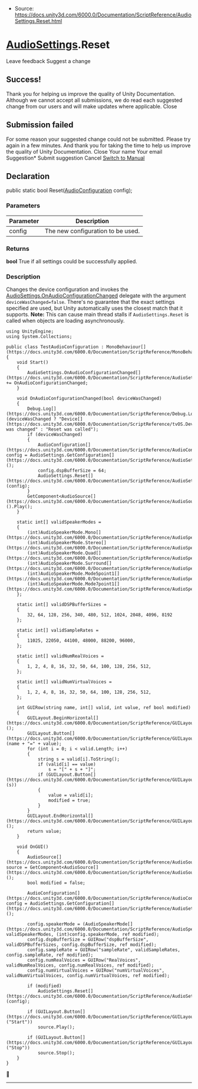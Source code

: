 * Source: https://docs.unity3d.com/6000.0/Documentation/ScriptReference/AudioSettings.Reset.html

#  [AudioSettings](https://docs.unity3d.com/6000.0/Documentation/ScriptReference/AudioSettings.html).Reset
Leave feedback
Suggest a change
## Success!
Thank you for helping us improve the quality of Unity Documentation. Although we cannot accept all submissions, we do read each suggested change from our users and will make updates where applicable.
Close
## Submission failed
For some reason your suggested change could not be submitted. Please <a>try again</a> in a few minutes. And thank you for taking the time to help us improve the quality of Unity Documentation.
Close
Your name Your email Suggestion* Submit suggestion
Cancel
[Switch to Manual](https://docs.unity3d.com/6000.0/Documentation/Manual/class-AudioSettings.html "Go to AudioSettings Component in the Manual")
## Declaration
public static bool Reset([AudioConfiguration](https://docs.unity3d.com/6000.0/Documentation/ScriptReference/AudioConfiguration.html) config); 
### Parameters
Parameter | Description  
---|---  
config | The new configuration to be used.  
### Returns
**bool** True if all settings could be successfully applied. 
### Description
Changes the device configuration and invokes the [AudioSettings.OnAudioConfigurationChanged](https://docs.unity3d.com/6000.0/Documentation/ScriptReference/AudioSettings.OnAudioConfigurationChanged.html) delegate with the argument `deviceWasChanged=false`. There's no guarantee that the exact settings specified are used, but Unity automatically uses the closest match that it supports. **Note:** This can cause main thread stalls if `AudioSettings.Reset` is called when objects are loading asynchronously. 
```
using UnityEngine;
using System.Collections;  
  
public class TestAudioConfiguration : MonoBehaviour[](https://docs.unity3d.com/6000.0/Documentation/ScriptReference/MonoBehaviour.html)
{
    void Start()
    {
        AudioSettings.OnAudioConfigurationChanged[](https://docs.unity3d.com/6000.0/Documentation/ScriptReference/AudioSettings.OnAudioConfigurationChanged.html) += OnAudioConfigurationChanged;
    }  
  
    void OnAudioConfigurationChanged(bool deviceWasChanged)
    {
        Debug.Log[](https://docs.unity3d.com/6000.0/Documentation/ScriptReference/Debug.Log.html)(deviceWasChanged ? "Device[](https://docs.unity3d.com/6000.0/Documentation/ScriptReference/tvOS.Device.html) was changed" : "Reset was called");
        if (deviceWasChanged)
        {
            AudioConfiguration[](https://docs.unity3d.com/6000.0/Documentation/ScriptReference/AudioConfiguration.html) config = AudioSettings.GetConfiguration[](https://docs.unity3d.com/6000.0/Documentation/ScriptReference/AudioSettings.GetConfiguration.html)();
            config.dspBufferSize = 64;
            AudioSettings.Reset[](https://docs.unity3d.com/6000.0/Documentation/ScriptReference/AudioSettings.Reset.html)(config);
        }
        GetComponent<AudioSource[](https://docs.unity3d.com/6000.0/Documentation/ScriptReference/AudioSource.html)>().Play();
    }  
  
    static int[] validSpeakerModes =
    {
        (int)AudioSpeakerMode.Mono[](https://docs.unity3d.com/6000.0/Documentation/ScriptReference/AudioSpeakerMode.Mono.html),
        (int)AudioSpeakerMode.Stereo[](https://docs.unity3d.com/6000.0/Documentation/ScriptReference/AudioSpeakerMode.Stereo.html),
        (int)AudioSpeakerMode.Quad[](https://docs.unity3d.com/6000.0/Documentation/ScriptReference/AudioSpeakerMode.Quad.html),
        (int)AudioSpeakerMode.Surround[](https://docs.unity3d.com/6000.0/Documentation/ScriptReference/AudioSpeakerMode.Surround.html),
        (int)AudioSpeakerMode.Mode5point1[](https://docs.unity3d.com/6000.0/Documentation/ScriptReference/AudioSpeakerMode.Mode5point1.html),
        (int)AudioSpeakerMode.Mode7point1[](https://docs.unity3d.com/6000.0/Documentation/ScriptReference/AudioSpeakerMode.Mode7point1.html)
    };  
  
    static int[] validDSPBufferSizes =
    {
        32, 64, 128, 256, 340, 480, 512, 1024, 2048, 4096, 8192
    };  
  
    static int[] validSampleRates =
    {
        11025, 22050, 44100, 48000, 88200, 96000,
    };  
  
    static int[] validNumRealVoices =
    {
        1, 2, 4, 8, 16, 32, 50, 64, 100, 128, 256, 512,
    };  
  
    static int[] validNumVirtualVoices =
    {
        1, 2, 4, 8, 16, 32, 50, 64, 100, 128, 256, 512,
    };  
  
    int GUIRow(string name, int[] valid, int value, ref bool modified)
    {
        GUILayout.BeginHorizontal[](https://docs.unity3d.com/6000.0/Documentation/ScriptReference/GUILayout.BeginHorizontal.html)();
        GUILayout.Button[](https://docs.unity3d.com/6000.0/Documentation/ScriptReference/GUILayout.Button.html)(name + "=" + value);
        for (int i = 0; i < valid.Length; i++)
        {
            string s = valid[i].ToString();
            if (valid[i] == value)
                s = "[" + s + "]";
            if (GUILayout.Button[](https://docs.unity3d.com/6000.0/Documentation/ScriptReference/GUILayout.Button.html)(s))
            {
                value = valid[i];
                modified = true;
            }
        }
        GUILayout.EndHorizontal[](https://docs.unity3d.com/6000.0/Documentation/ScriptReference/GUILayout.EndHorizontal.html)();
        return value;
    }  
  
    void OnGUI()
    {
        AudioSource[](https://docs.unity3d.com/6000.0/Documentation/ScriptReference/AudioSource.html) source = GetComponent<AudioSource[](https://docs.unity3d.com/6000.0/Documentation/ScriptReference/AudioSource.html)>();
        bool modified = false;  
  
        AudioConfiguration[](https://docs.unity3d.com/6000.0/Documentation/ScriptReference/AudioConfiguration.html) config = AudioSettings.GetConfiguration[](https://docs.unity3d.com/6000.0/Documentation/ScriptReference/AudioSettings.GetConfiguration.html)();  
  
        config.speakerMode = (AudioSpeakerMode[](https://docs.unity3d.com/6000.0/Documentation/ScriptReference/AudioSpeakerMode.html))GUIRow("speakerMode", validSpeakerModes, (int)config.speakerMode, ref modified);
        config.dspBufferSize = GUIRow("dspBufferSize", validDSPBufferSizes, config.dspBufferSize, ref modified);
        config.sampleRate = GUIRow("sampleRate", validSampleRates, config.sampleRate, ref modified);
        config.numRealVoices = GUIRow("RealVoices", validNumRealVoices, config.numRealVoices, ref modified);
        config.numVirtualVoices = GUIRow("numVirtualVoices", validNumVirtualVoices, config.numVirtualVoices, ref modified);  
  
        if (modified)
            AudioSettings.Reset[](https://docs.unity3d.com/6000.0/Documentation/ScriptReference/AudioSettings.Reset.html)(config);  
  
        if (GUILayout.Button[](https://docs.unity3d.com/6000.0/Documentation/ScriptReference/GUILayout.Button.html)("Start"))
            source.Play();  
  
        if (GUILayout.Button[](https://docs.unity3d.com/6000.0/Documentation/ScriptReference/GUILayout.Button.html)("Stop"))
            source.Stop();
    }
}

```

* * *
